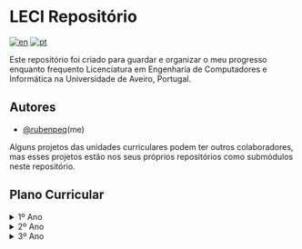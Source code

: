 
# LECI Repositório

[![en](https://img.shields.io/badge/lang-en-red.svg)](https://github.com/rubenpeq/LECI/README.md)
[![pt](https://img.shields.io/badge/lang-pt-green.svg)](https://github.com/rubenpeq/LECI/README-PT.md)

Este repositório foi criado para guardar e organizar o meu progresso enquanto frequento Licenciatura em Engenharia de Computadores e Informática na Universidade de Aveiro, Portugal.



## Autores

- [@rubenpeq](https://www.github.com/rubenpeq)(me)

Alguns projetos das unidades curriculares podem ter outros colaboradores, mas esses projetos estão nos seus próprios repositórios como submódulos neste repositório.


## Plano Curricular

<details>

<summary> 1º Ano </summary>

### 1º Ano

| Unidade Curricular | Semestre |
|        :---        |   :---:  |
| Introdução aos Sistemas Digitais |  1  |
| Fundamentos de Programação |  1  |
| Álgebra Linear e Geometria Analítica |  1  |
| Cálculo I |  1  |
| Introdução à Engenharia Informática |  1  |
| Laboratório de Sistemas Digitais |  2  |
| Programação Orientada a Objetos |  2  |
| Laboratórios de Informática |  2  |
| Cálculo II |  2  |
| Matemática Discreta |  2  |

</details>

<details>

<summary> 2º Ano </summary>

### 2º Ano

| Unidade Curricular | Semestre |
|        :---        |   :---:  |
| Algoritmos e Estruturas de Dados |  1  |
| Arquitetura de Computadores I |  1  |
| Redes de Comunicações I |  1  |
| Mecânica e Campo Eletromagnético |  1  |
| <details><summary>**Competências Transferíveis I**</summary> Gestão de Projetos <br /> Economia I <br /> Design Thinking </details> |  1  |
| Sinais e Sistemas Eletrónicos |  2  |
| Redes de Comunicações II |  2  |
| Análise de Sistemas |  2  |
| Arquitetura de Computadores II |  2  |
| <details><summary>**Competências Transferíveis I**</summary> Option I <br /> Option II <br /> Option III </details> |  2  |

</details>

<details>

<summary> 3º Ano </summary>

### 3º Ano

| Unidade Curricular | Semestre |
|        :---        |   :---:  |
| Projeto em Engenharia de Computadores e Informática |  Anual  |
| Métodos Probabilísticos para Engenharia Informática |  1  |
| Inteligência Artificial |  1  |
| Sistemas de Operação |  1  |
| Segurança Informática e nas Organizações |  1  |
| Compiladores |  2  |
| Interação Humano-Computador |  2  |
| Base de Dados |  2  |
| <details><summary>**Opção I**</summary> Option I </details>  |  2  |

</details>